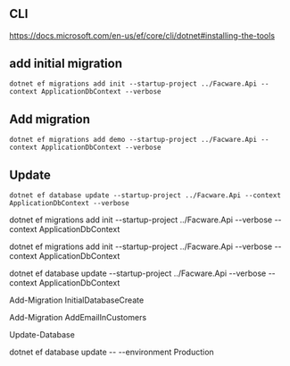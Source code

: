 #

## CLI

https://docs.microsoft.com/en-us/ef/core/cli/dotnet#installing-the-tools


## add initial migration

```
dotnet ef migrations add init --startup-project ../Facware.Api --context ApplicationDbContext --verbose
```

## Add migration

```
dotnet ef migrations add demo --startup-project ../Facware.Api --context ApplicationDbContext --verbose
```

## Update

```
dotnet ef database update --startup-project ../Facware.Api --context ApplicationDbContext --verbose
```



dotnet ef migrations add init --startup-project ../Facware.Api --verbose --context ApplicationDbContext

dotnet ef migrations add init --startup-project ../Facware.Api --verbose --context ApplicationDbContext

dotnet ef database update --startup-project ../Facware.Api --verbose --context ApplicationDbContext

Add-Migration InitialDatabaseCreate

Add-Migration AddEmailInCustomers


Update-Database


dotnet ef database update -- --environment Production
